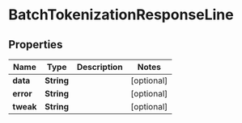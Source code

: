 

# BatchTokenizationResponseLine


## Properties

| Name | Type | Description | Notes |
|------------ | ------------- | ------------- | -------------|
|**data** | **String** |  |  [optional] |
|**error** | **String** |  |  [optional] |
|**tweak** | **String** |  |  [optional] |



